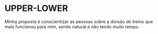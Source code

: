 # UPPER-LOWER
Minha proposta é conscientizar as pessoas sobre a divisão de treino que mais funcionou para mim, sendo natural e não tendo muito tempo.
